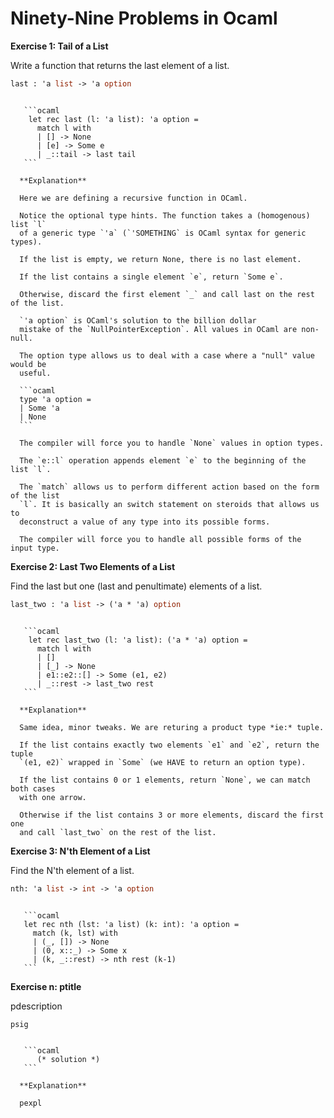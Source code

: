 # Ninety-Nine Problems in Ocaml

**Exercise 1: Tail of a List**

Write a function that returns the last element of a list.
```ocaml
last : 'a list -> 'a option 
```

```` {dropdown} Show solution

   ```ocaml
    let rec last (l: 'a list): 'a option = 
      match l with
      | [] -> None
      | [e] -> Some e
      | _::tail -> last tail
   ```

  **Explanation**

  Here we are defining a recursive function in OCaml.

  Notice the optional type hints. The function takes a (homogenous) list `l` 
  of a generic type `'a` (`'SOMETHING` is OCaml syntax for generic types).

  If the list is empty, we return None, there is no last element.

  If the list contains a single element `e`, return `Some e`.

  Otherwise, discard the first element `_` and call last on the rest of the list.

  `'a option` is OCaml's solution to the billion dollar 
  mistake of the `NullPointerException`. All values in OCaml are non-null.

  The option type allows us to deal with a case where a "null" value would be 
  useful. 

  ```ocaml
  type 'a option = 
  | Some 'a
  | None
  ```

  The compiler will force you to handle `None` values in option types.

  The `e::l` operation appends element `e` to the beginning of the list `l`.
  
  The `match` allows us to perform different action based on the form of the list 
  `l`. It is basically an switch statement on steroids that allows us to 
  deconstruct a value of any type into its possible forms.
  
  The compiler will force you to handle all possible forms of the input type.

````

**Exercise 2: Last Two Elements of a List**

Find the last but one (last and penultimate) elements of a list.

```ocaml
last_two : 'a list -> ('a * 'a) option 
```

```` {dropdown} Show solution

   ```ocaml
    let rec last_two (l: 'a list): ('a * 'a) option = 
      match l with
      | [] 
      | [_] -> None
      | e1::e2::[] -> Some (e1, e2)
      | _::rest -> last_two rest
   ```

  **Explanation**

  Same idea, minor tweaks. We are returing a product type *ie:* tuple.
  
  If the list contains exactly two elements `e1` and `e2`, return the tuple
  `(e1, e2)` wrapped in `Some` (we HAVE to return an option type).
  
  If the list contains 0 or 1 elements, return `None`, we can match both cases
  with one arrow.

  Otherwise if the list contains 3 or more elements, discard the first one
  and call `last_two` on the rest of the list.

````


**Exercise 3: N'th Element of a List**

Find the N'th element of a list.

```ocaml
nth: 'a list -> int -> 'a option
```

```` {dropdown} Show solution

   ```ocaml
   let rec nth (lst: 'a list) (k: int): 'a option = 
     match (k, lst) with 
     | (_, []) -> None
     | (0, x::_) -> Some x
     | (k, _::rest) -> nth rest (k-1)
   ```

````




**Exercise n: ptitle**

pdescription

```
psig
```

```` {dropdown} Show solution

   ```ocaml
      (* solution *)
   ```

  **Explanation**

  pexpl

````